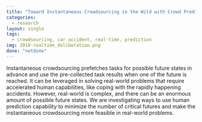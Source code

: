```yaml
---
title: "Toward Instantaneous Crowdsourcing in the Wild with Crowd Prediction"
categories:
  - research
layout: single
tags:
  - crowdsourcing, car accident, real-time, prediction
img: 2018-realtime_deliberation.png
done: "notdone"
---
```

Instantaneous crowdsourcing prefetches tasks for possible future states in advance and use the pre-collected task results when one of the future is reached. It can be leveraged in solving real-world problems that require accelerated human capabilities, like coping with the rapidly happening accidents. However, real-world is complex, and there can be an enormous amount of possible future states. We are investigating ways to use human prediction capability to minimize the number of critical futures and make the instantaneous crowdsourcing more feasible in real-world problems.